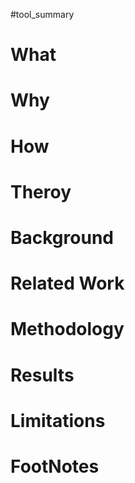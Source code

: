 #tool_summary 

# What



# Why



# How



# Theroy



# Background



# Related Work




# Methodology




# Results



# Limitations


# FootNotes
